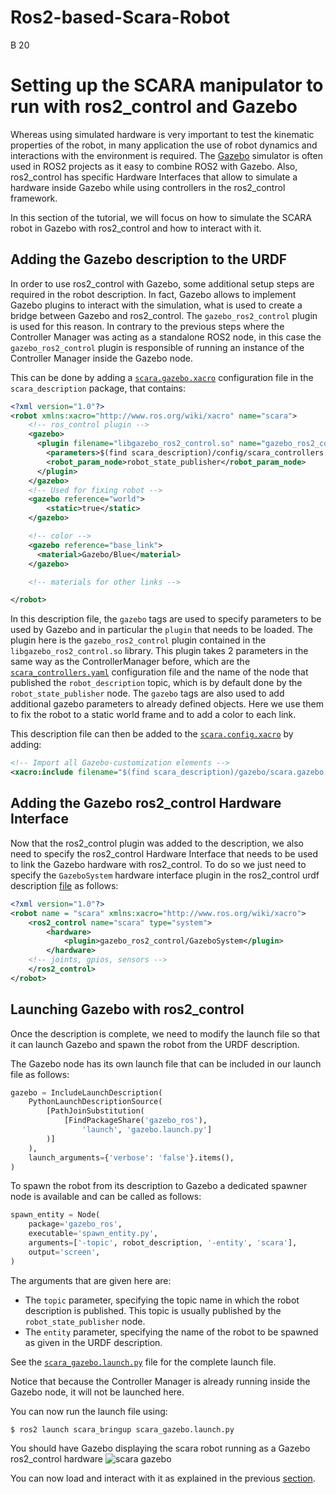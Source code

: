 # Ros2-based-Scara-Robot
B 20
# Setting up the SCARA manipulator to run with ros2_control and Gazebo 
Whereas using simulated hardware is very important to test the kinematic properties of the robot, in many application the use of robot dynamics and interactions with the environment is required. The [Gazebo](https://gazebosim.org/home) simulator is often used in ROS2 projects as it easy to combine ROS2 with Gazebo. Also, ros2_control has specific Hardware Interfaces that allow to simulate a hardware inside Gazebo while using controllers in the ros2_control framework. 

In this section of the tutorial, we will focus on how to simulate the SCARA robot in Gazebo with ros2_control and how to interact with it. 

## Adding the Gazebo description to the URDF
In order to use ros2_control with Gazebo, some additional setup steps are required in the robot description. In fact, Gazebo allows to implement Gazebo plugins to interact with the simulation, what is used to create a bridge between Gazebo and ros2_control. The `gazebo_ros2_control` plugin is used for this reason. In contrary to the previous steps where the Controller Manager was acting as a standalone ROS2 node, in this case the `gazebo_ros2_control` plugin is responsible of running an instance of the Controller Manager inside the Gazebo node.   

This can be done by adding a [`scara.gazebo.xacro`](../scara_description/gazebo/scara.gazebo.xacro) configuration file in the `scara_description` package, that contains:

```xml
<?xml version="1.0"?>
<robot xmlns:xacro="http://www.ros.org/wiki/xacro" name="scara">
    <!-- ros_control plugin -->
    <gazebo>
      <plugin filename="libgazebo_ros2_control.so" name="gazebo_ros2_control">
        <parameters>$(find scara_description)/config/scara_controllers.yaml</parameters>
        <robot_param_node>robot_state_publisher</robot_param_node>
      </plugin>
    </gazebo>
    <!-- Used for fixing robot -->
    <gazebo reference="world">
        <static>true</static>
    </gazebo>

    <!-- color -->
    <gazebo reference="base_link">
      <material>Gazebo/Blue</material>
    </gazebo>

    <!-- materials for other links -->

</robot>
```
In this description file, the `gazebo` tags are used to specify parameters to be used by Gazebo and in particular the `plugin` that needs to be loaded. The plugin here is the `gazebo_ros2_control` plugin contained in the `libgazebo_ros2_control.so` library. This plugin takes 2 parameters in the same way as the ControllerManager before, which are the [`scara_controllers.yaml`](../scara_description/config/scara_controllers.yaml) configuration file and the name of the node that published the `robot_description` topic, which is by default done by the `robot_state_publisher` node. The `gazebo` tags are also used to add additional gazebo parameters to already defined objects. Here we use them to fix the robot to a static world frame and to add a color to each link. 

This description file can then be added to the [`scara.config.xacro`](../scara_description/config/scara.config.xacro) by adding:
``` xml
<!-- Import all Gazebo-customization elements -->
<xacro:include filename="$(find scara_description)/gazebo/scara.gazebo.xacro"/>
```

## Adding the Gazebo ros2_control Hardware Interface
Now that the ros2_control plugin was added to the description, we also need to specify the ros2_control Hardware Interface that needs to be used to link the Gazebo hardware with ros2_control. To do so we just need to specify the `GazeboSystem` hardware interface plugin in the ros2_control urdf description [file](../scara_description/ros2_control/scara.ros2_control.urdf) as follows:
```xml
<?xml version="1.0"?>
<robot name = "scara" xmlns:xacro="http://www.ros.org/wiki/xacro">
    <ros2_control name="scara" type="system">
        <hardware>
            <plugin>gazebo_ros2_control/GazeboSystem</plugin>
        </hardware>
    <!-- joints, gpios, sensors -->
    </ros2_control>
</robot>
```
## Launching Gazebo with ros2_control
Once the description is complete, we need to modify the launch file so that it can launch Gazebo and spawn the robot from the URDF description. 

The Gazebo node has its own launch file that can be included in our launch file as follows: 
```python
gazebo = IncludeLaunchDescription(
    PythonLaunchDescriptionSource(
        [PathJoinSubstitution(
            [FindPackageShare('gazebo_ros'),
                'launch', 'gazebo.launch.py']
        )]
    ),
    launch_arguments={'verbose': 'false'}.items(),
)
```

To spawn the robot from its description to Gazebo a dedicated spawner node is available and can be called as follows:  
```python 
spawn_entity = Node(
    package='gazebo_ros',
    executable='spawn_entity.py',
    arguments=['-topic', robot_description, '-entity', 'scara'],
    output='screen',
)
```
The arguments that are given here are:
* The `topic` parameter, specifying the topic name in which the robot description is published. This topic is usually published by the `robot_state_publisher` node.
* The `entity` parameter, specifying the name of the robot to be spawned as given in the URDF description.

See the [`scara_gazebo.launch.py`](../scara_bringup/launch/scara_gazebo.launch.py) file for the complete launch file.

Notice that because the Controller Manager is already running inside the Gazebo node, it will not be launched here. 

You can now run the launch file using: 
```shell
$ ros2 launch scara_bringup scara_gazebo.launch.py 
```
You should have Gazebo displaying the scara robot running as a Gazebo ros2_control hardware
![scara gazebo](scara_gazebo.png)

You can now load and interact with it as explained in the previous [section](launch_tutorial.md).
